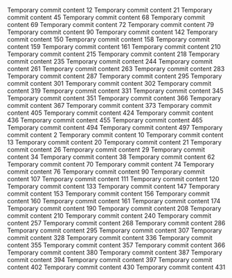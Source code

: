 Temporary commit content 12
Temporary commit content 21
Temporary commit content 45
Temporary commit content 68
Temporary commit content 69
Temporary commit content 72
Temporary commit content 79
Temporary commit content 90
Temporary commit content 142
Temporary commit content 150
Temporary commit content 158
Temporary commit content 159
Temporary commit content 161
Temporary commit content 210
Temporary commit content 215
Temporary commit content 218
Temporary commit content 235
Temporary commit content 244
Temporary commit content 261
Temporary commit content 263
Temporary commit content 283
Temporary commit content 287
Temporary commit content 295
Temporary commit content 301
Temporary commit content 302
Temporary commit content 319
Temporary commit content 331
Temporary commit content 345
Temporary commit content 351
Temporary commit content 366
Temporary commit content 367
Temporary commit content 373
Temporary commit content 405
Temporary commit content 424
Temporary commit content 436
Temporary commit content 455
Temporary commit content 465
Temporary commit content 494
Temporary commit content 497
Temporary commit content 2
Temporary commit content 10
Temporary commit content 13
Temporary commit content 20
Temporary commit content 21
Temporary commit content 26
Temporary commit content 29
Temporary commit content 34
Temporary commit content 38
Temporary commit content 62
Temporary commit content 70
Temporary commit content 74
Temporary commit content 76
Temporary commit content 90
Temporary commit content 107
Temporary commit content 111
Temporary commit content 120
Temporary commit content 133
Temporary commit content 147
Temporary commit content 153
Temporary commit content 156
Temporary commit content 160
Temporary commit content 161
Temporary commit content 174
Temporary commit content 190
Temporary commit content 208
Temporary commit content 210
Temporary commit content 240
Temporary commit content 257
Temporary commit content 268
Temporary commit content 286
Temporary commit content 295
Temporary commit content 307
Temporary commit content 328
Temporary commit content 336
Temporary commit content 355
Temporary commit content 357
Temporary commit content 366
Temporary commit content 380
Temporary commit content 387
Temporary commit content 394
Temporary commit content 397
Temporary commit content 402
Temporary commit content 430
Temporary commit content 431
